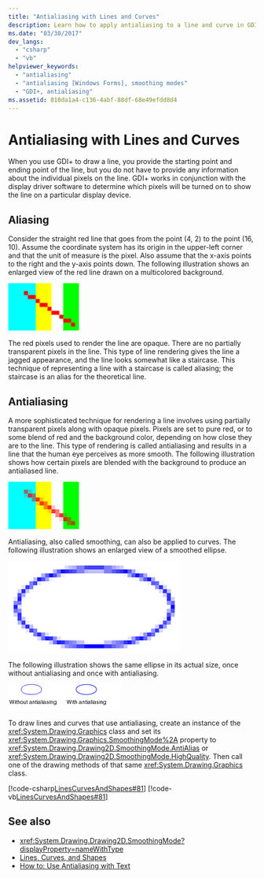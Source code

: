 ```yaml
---
title: "Antialiasing with Lines and Curves"
description: Learn how to apply antialiasing to a line and curve in GDI+ for Windows Forms.
ms.date: "03/30/2017"
dev_langs: 
  - "csharp"
  - "vb"
helpviewer_keywords: 
  - "antialiasing"
  - "antialiasing [Windows Forms], smoothing modes"
  - "GDI+, antialiasing"
ms.assetid: 810da1a4-c136-4abf-88df-68e49efdd8d4
---
```

# Antialiasing with Lines and Curves

When you use GDI+ to draw a line, you provide the starting point and ending point of the line, but you do not have to provide any information about the individual pixels on the line. GDI+ works in conjunction with the display driver software to determine which pixels will be turned on to show the line on a particular display device.  
  
## Aliasing  

 Consider the straight red line that goes from the point (4, 2) to the point (16, 10). Assume the coordinate system has its origin in the upper-left corner and that the unit of measure is the pixel. Also assume that the x-axis points to the right and the y-axis points down. The following illustration shows an enlarged view of the red line drawn on a multicolored background.  
  
 ![Line, no antialiasing](./media/aboutgdip02-art33.gif "AboutGdip02_Art33")  
  
 The red pixels used to render the line are opaque. There are no partially transparent pixels in the line. This type of line rendering gives the line a jagged appearance, and the line looks somewhat like a staircase. This technique of representing a line with a staircase is called aliasing; the staircase is an alias for the theoretical line.  
  
## Antialiasing  

 A more sophisticated technique for rendering a line involves using partially transparent pixels along with opaque pixels. Pixels are set to pure red, or to some blend of red and the background color, depending on how close they are to the line. This type of rendering is called antialiasing and results in a line that the human eye perceives as more smooth. The following illustration shows how certain pixels are blended with the background to produce an antialiased line.  
  
 ![Antialiasing a Line](./media/aboutgdip02-art34.gif "AboutGdip02_Art34")  
  
 Antialiasing, also called smoothing, can also be applied to curves. The following illustration shows an enlarged view of a smoothed ellipse.  
  
 ![Antialiasing Curves](./media/aboutgdip02-art35.gif "AboutGdip02_Art35")  
  
 The following illustration shows the same ellipse in its actual size, once without antialiasing and once with antialiasing.  
  
 ![Antialiasing example](./media/aboutgdip02-art36.gif "AboutGdip02_Art36")  
  
 To draw lines and curves that use antialiasing, create an instance of the <xref:System.Drawing.Graphics> class and set its <xref:System.Drawing.Graphics.SmoothingMode%2A> property to <xref:System.Drawing.Drawing2D.SmoothingMode.AntiAlias> or <xref:System.Drawing.Drawing2D.SmoothingMode.HighQuality>. Then call one of the drawing methods of that same <xref:System.Drawing.Graphics> class.  
  
 [!code-csharp[LinesCurvesAndShapes#81](~/samples/snippets/csharp/VS_Snippets_Winforms/LinesCurvesAndShapes/CS/Class1.cs#81)]
 [!code-vb[LinesCurvesAndShapes#81](~/samples/snippets/visualbasic/VS_Snippets_Winforms/LinesCurvesAndShapes/VB/Class1.vb#81)]  
  
## See also

- <xref:System.Drawing.Drawing2D.SmoothingMode?displayProperty=nameWithType>
- [Lines, Curves, and Shapes](lines-curves-and-shapes.md)
- [How to: Use Antialiasing with Text](how-to-use-antialiasing-with-text.md)
